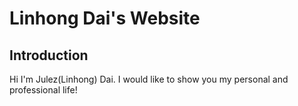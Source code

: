 # Linhong Dai's Website

## Introduction
Hi I'm Julez(Linhong) Dai. I would like to show you my personal and professional life!

